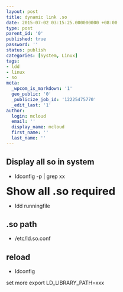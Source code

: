 ```yaml
---
layout: post
title: dynamic link .so
date: 2015-07-02 03:15:25.000000000 +08:00
type: post
parent_id: '0'
published: true
password: ''
status: publish
categories: [System, Linux]
tags:
- ldd
- linux
- so
meta:
  _wpcom_is_markdown: '1'
  geo_public: '0'
  _publicize_job_id: '12225475770'
  _edit_last: '1'
author:
  login: mcloud
  email: ''
  display_name: mcloud
  first_name: ''
  last_name: ''
---
```

<h2>Display all so in system</h2>
<ul>
<li>ldconfig -p | grep xx</li>
</ul>
<p><span style="font-size: 29px; font-weight: bold;">Show all .so required</span></p>
<ul>
<li>ldd runningfile</li>
</ul>
<h2>.so path</h2>
<ul>
<li>/etc/ld.so.conf</li>
</ul>
<h2>reload</h2>
<ul>
<li>ldconfig</li>
</ul>
<p>set more export LD_LIBRARY_PATH=xxx</p>
